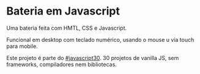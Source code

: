Bateria em Javascript
======================

Uma bateria feita com HMTL, CSS e Javascript.

Funcional em desktop com teclado numérico, usando o mouse u via touch para mobile. 

Este projeto é parte do [#javascript30](https://javascript30.com/). 30 projetos de vanilla JS, sem frameworks, compiladores nem bibliotecas.

